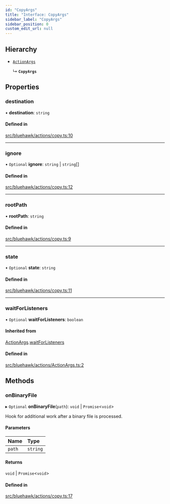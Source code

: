 ```yaml
---
id: "CopyArgs"
title: "Interface: CopyArgs"
sidebar_label: "CopyArgs"
sidebar_position: 0
custom_edit_url: null
---
```


## Hierarchy

- [`ActionArgs`](ActionArgs)

  ↳ **`CopyArgs`**

## Properties

### destination

• **destination**: `string`

#### Defined in

[src/bluehawk/actions/copy.ts:10](https://github.com/mongodben/Bluehawk/blob/b4aa3c0/src/bluehawk/actions/copy.ts#L10)

___

### ignore

• `Optional` **ignore**: `string` \| `string`[]

#### Defined in

[src/bluehawk/actions/copy.ts:12](https://github.com/mongodben/Bluehawk/blob/b4aa3c0/src/bluehawk/actions/copy.ts#L12)

___

### rootPath

• **rootPath**: `string`

#### Defined in

[src/bluehawk/actions/copy.ts:9](https://github.com/mongodben/Bluehawk/blob/b4aa3c0/src/bluehawk/actions/copy.ts#L9)

___

### state

• `Optional` **state**: `string`

#### Defined in

[src/bluehawk/actions/copy.ts:11](https://github.com/mongodben/Bluehawk/blob/b4aa3c0/src/bluehawk/actions/copy.ts#L11)

___

### waitForListeners

• `Optional` **waitForListeners**: `boolean`

#### Inherited from

[ActionArgs](ActionArgs).[waitForListeners](ActionArgs#waitforlisteners)

#### Defined in

[src/bluehawk/actions/ActionArgs.ts:2](https://github.com/mongodben/Bluehawk/blob/b4aa3c0/src/bluehawk/actions/ActionArgs.ts#L2)

## Methods

### onBinaryFile

▸ `Optional` **onBinaryFile**(`path`): `void` \| `Promise`<`void`\>

Hook for additional work after a binary file is processed.

#### Parameters

| Name | Type |
| :------ | :------ |
| `path` | `string` |

#### Returns

`void` \| `Promise`<`void`\>

#### Defined in

[src/bluehawk/actions/copy.ts:17](https://github.com/mongodben/Bluehawk/blob/b4aa3c0/src/bluehawk/actions/copy.ts#L17)
